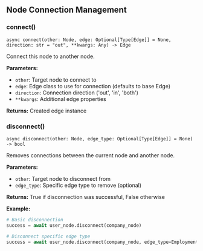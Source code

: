 ## Node Connection Management

### connect()
`async connect(other: Node, edge: Optional[Type[Edge]] = None, direction: str = "out", **kwargs: Any) -> Edge`

Connect this node to another node.

**Parameters:**
- `other`: Target node to connect to
- `edge`: Edge class to use for connection (defaults to base Edge)
- `direction`: Connection direction ('out', 'in', 'both')
- `**kwargs`: Additional edge properties

**Returns:**
Created edge instance

### disconnect()
`async disconnect(other: Node, edge_type: Optional[Type[Edge]] = None) -> bool`

Removes connections between the current node and another node.

**Parameters:**
- `other`: Target node to disconnect from
- `edge_type`: Specific edge type to remove (optional)

**Returns:**
True if disconnection was successful, False otherwise

**Example:**
```python
# Basic disconnection
success = await user_node.disconnect(company_node)

# Disconnect specific edge type
success = await user_node.disconnect(company_node, edge_type=EmploymentEdge)
